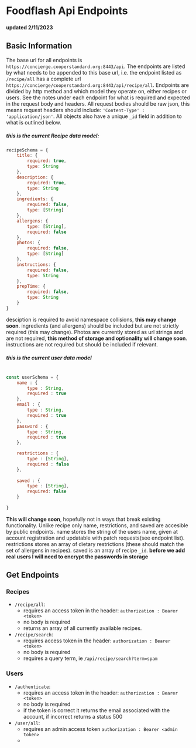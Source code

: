 # Foodflash Api Endpoints
#### updated 2/11/2023

## Basic Information
The base url for all endpoints is `https://concierge.cooperstandard.org:8443/api`. The endpoints are listed by what needs to be appended to this base url, i.e. the endpoint listed as `/recipe/all` has a complete url `https://concierge/cooperstandard.org:8443/api/recipe/all`. Endpoints are divided by http method and which model they operate on, either recipes or users. See the notes under each endpoint for what is required and expected in the request body and headers. All request bodies should be raw json, this means request headers should include: `'Content-Type' : 'application/json'`. All objects also have a unique `_id` field in addition to what is outlined below.

##### this is the current Recipe data model:

```javascript
recipeSchema = {
    title: {
        required: true,
        type: String
    },
    description: {
        required: true,
        type: String
    },
    ingredients: {
        required: false,
        type: [String]
    },
    allergens: {
        type: [String],
        required: false
    },
    photos: {
        required: false,
        type: [String]
    },
    instructions: {
        required: false,
        type: String 
    },
    prepTime: {
        required: false,
        type: String
    }
}
``` 
desciption is required to avoid namespace collisions, **this may change soon**. ingredients (and allergens) should be included but are not strictly required (this may change). Photos are currently stored as url strings and are not required, **this method of storage and optionality will change soon**. instructions are not required but should be included if relevant. 

##### this is the current user data model
```javascript

const userSchema = {
    name : {
        type : String,
        required : true
    },
    email : {
        type : String,
        required : true
    },
    password : {
        type : String,
        required : true
    },

    restrictions : {
        type : [String],
        required : false
    },
    
    saved : {
        type : [String],
        required: false
    }
    
}

```
**This will change soon**, hopefully not in ways that break existing functionality. Unlike recipe only name, restrictions, and saved are accesible by public endpoints. name stores the string of the users name, given at account registration and updatable with patch requests(see endpoint list). restrictions stores an array of dietary restrictions (these should match the set of allergens in recipes). saved is an array of recipe `_id`. **before we add real users I will need to encrypt the passwords in storage**



## Get Endpoints
### Recipes
- `/recipe/all`:
    - requires an access token in the header: `authorization : Bearer <token>`
    - no body is required
    - returns an array of all currently available recipes.
- `/recipe/search`:
    - requires access token in the header: `authorization : Bearer <token>`
    - no body is required
    - requires a query term, ie `/api/recipe/search?term=spam`
### Users
- `/authenticate`:
    - requires an access token in the header: `authorization : Bearer <token>`
    - no body is required
    - if the token is correct it returns the email associated with the account, if incorrect returns a status 500
- `/user/all`:
    - requires an admin access token `authorization : Bearer <admin token>`
    - 
